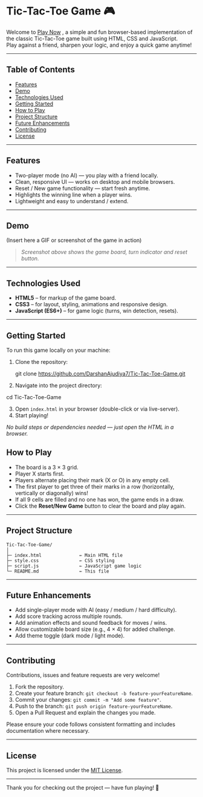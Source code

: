 
# Tic-Tac-Toe Game 🎮

Welcome to [Play Now](https://gamernldiumtb.netlify.app)
, a simple and fun browser-based implementation of the classic Tic-Tac-Toe game built using HTML, CSS and JavaScript.  
Play against a friend, sharpen your logic, and enjoy a quick game anytime!

---

## Table of Contents
- [Features](#features)  
- [Demo](#demo)  
- [Technologies Used](#technologies-used)  
- [Getting Started](#getting-started)  
- [How to Play](#how-to-play)  
- [Project Structure](#project-structure)  
- [Future Enhancements](#future-enhancements)  
- [Contributing](#contributing)  
- [License](#license)  

---

## Features
- Two-player mode (no AI) — you play with a friend locally.  
- Clean, responsive UI — works on desktop and mobile browsers.  
- Reset / New game functionality — start fresh anytime.  
- Highlights the winning line when a player wins.  
- Lightweight and easy to understand / extend.  

---

## Demo  
(Insert here a GIF or screenshot of the game in action)  
> *Screenshot above shows the game board, turn indicator and reset button.*

---

## Technologies Used
- **HTML5** – for markup of the game board.  
- **CSS3** – for layout, styling, animations and responsive design.  
- **JavaScript (ES6+)** – for game logic (turns, win detection, resets).  

---

## Getting Started  
To run this game locally on your machine:

1. Clone the repository:  
   
   git clone https://github.com/DarshanAjudiya7/Tic-Tac-Toe-Game.git


2. Navigate into the project directory:


  cd Tic-Tac-Toe-Game

3. Open `index.html` in your browser (double-click or via live-server).
4. Start playing!

*No build steps or dependencies needed — just open the HTML in a browser.*


## How to Play

* The board is a 3 × 3 grid.
* Player X starts first.
* Players alternate placing their mark (X or O) in any empty cell.
* The first player to get three of their marks in a row (horizontally, vertically or diagonally) wins!
* If all 9 cells are filled and no one has won, the game ends in a draw.
* Click the **Reset/New Game** button to clear the board and play again.

---

## Project Structure

```
Tic-Tac-Toe-Game/
│  
├─ index.html              ← Main HTML file  
├─ style.css               ← CSS styling  
├─ script.js               ← JavaScript game logic  
└─ README.md               ← This file  
```

---

## Future Enhancements

* Add single-player mode with AI (easy / medium / hard difficulty).
* Add score tracking across multiple rounds.
* Add animation effects and sound feedback for moves / wins.
* Allow customizable board size (e.g., 4 × 4) for added challenge.
* Add theme toggle (dark mode / light mode).

---

## Contributing

Contributions, issues and feature requests are very welcome!

1. Fork the repository.
2. Create your feature branch: `git checkout -b feature-yourFeatureName`.
3. Commit your changes: `git commit -m "Add some feature"`.
4. Push to the branch: `git push origin feature-yourFeatureName`.
5. Open a Pull Request and explain the changes you made.

Please ensure your code follows consistent formatting and includes documentation where necessary.

---

## License  
This project is licensed under the [MIT License](./LICENSE).

---

Thank you for checking out the project — have fun playing! 🙌

```


